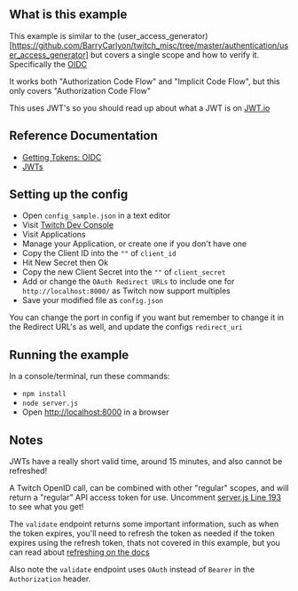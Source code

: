 ## What is this example

This example is similar to the (user_access_generator)[https://github.com/BarryCarlyon/twitch_misc/tree/master/authentication/user_access_generator] but covers a single scope and how to verify it. Specifically the [OIDC](https://dev.twitch.tv/docs/authentication/getting-tokens-oidc)

It works both "Authorization Code Flow" and "Implicit Code Flow", but this only covers "Authorization Code Flow"

This uses JWT's so you should read up about what a JWT is on [JWT.io](https://jwt.io/)

## Reference Documentation

- [Getting Tokens: OIDC](https://dev.twitch.tv/docs/authentication/getting-tokens-oidc)
- [JWTs](https://jwt.io/)

## Setting up the config

- Open `config_sample.json` in a text editor
- Visit [Twitch Dev Console](https://dev.twitch.tv/console/)
- Visit Applications
- Manage your Application, or create one if you don't have one
- Copy the Client ID into the `""` of `client_id`
- Hit New Secret then Ok
- Copy the new Client Secret into the `""` of `client_secret`
- Add or change the `OAuth Redirect URLs` to include one for `http://localhost:8000/` as Twitch now support multiples
- Save your modified file as `config.json`

You can change the port in config if you want but remember to change it in the Redirect URL's as well, and update the configs `redirect_uri`

## Running the example

In a console/terminal, run these commands:

- `npm install`
- `node server.js`
- Open [http://localhost:8000](http://localhost:8000) in a browser

## Notes

JWTs have a really short valid time, around 15 minutes, and also cannot be refreshed!

A Twitch OpenID call, can be combined with other "regular" scopes, and will return a "regular" API access token for use. Uncomment [server.js Line 193](server.js#L193) to see what you get!

The `validate` endpoint returns some important information, such as when the token expires, you'll need to refresh the token as needed if the token expires using the refresh token, thats not covered in this example, but you can read about [refreshing on the docs](https://dev.twitch.tv/docs/authentication#refreshing-access-tokens)

Also note the `validate` endpoint uses `OAuth` instead of `Bearer` in the `Authorization` header.
